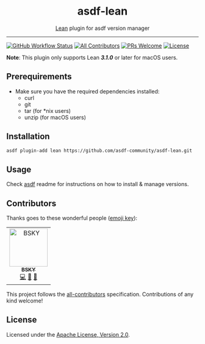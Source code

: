 <div align="center">
<h1>asdf-lean</h1>
<span><a href="https://leanprover.github.io">Lean</a> plugin for asdf version manager</span>
</div>
<hr />

[![GitHub Workflow Status](https://img.shields.io/github/workflow/status/asdf-community/asdf-lean/Main%20workflow?style=flat-square)](https://github.com/asdf-community/asdf-lean/actions)
[![All Contributors](https://img.shields.io/badge/all_contributors-1-orange.svg?style=flat-square)](#contributors)
[![PRs Welcome](https://img.shields.io/badge/PRs-welcome-brightgreen.svg?style=flat-square)](http://makeapullrequest.com)
[![License](https://img.shields.io/github/license/asdf-community/asdf-lean?style=flat-square&color=brightgreen)](https://github.com/asdf-community/asdf-lean/blob/master/LICENSE)

**Note**: This plugin only supports Lean **_3.1.0_** or later for macOS users.

## Prerequirements

- Make sure you have the required dependencies installed:
  - curl
  - git
  - tar (for \*nix users)
  - unzip (for macOS users)

## Installation

```bash
asdf plugin-add lean https://github.com/asdf-community/asdf-lean.git
```

## Usage

Check [asdf](https://github.com/asdf-vm/asdf) readme for instructions on how to
install & manage versions.

## Contributors

Thanks goes to these wonderful people
([emoji key](https://allcontributors.org/docs/en/emoji-key)):

<!-- ALL-CONTRIBUTORS-LIST:START - Do not remove or modify this section -->
<!-- prettier-ignore -->
<table>
  <tr>
    <td align="center"><a href="https://bsky.moe"><img src="https://avatars3.githubusercontent.com/u/38746192?v=4" width="100px;" alt="BSKY"/><br /><sub><b>BSKY</b></sub></a><br /><a href="https://github.com/asdf-community/asdf-lean/commits?author=imbsky" title="Code">💻</a> <a href="https://github.com/asdf-community/asdf-lean/commits?author=imbsky" title="Documentation">📖</a> <a href="#maintenance-imbsky" title="Maintenance">🚧</a></td>
  </tr>
</table>

<!-- ALL-CONTRIBUTORS-LIST:END -->

This project follows the
[all-contributors](https://github.com/all-contributors/all-contributors)
specification. Contributions of any kind welcome!

## License

Licensed under the
[Apache License, Version 2.0](https://www.apache.org/licenses/LICENSE-2.0).
